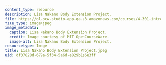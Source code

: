 ```yaml
---
content_type: resource
description: Lisa Nakano Body Extension Project.
file: https://ol-ocw-studio-app-qa.s3.amazonaws.com/courses/4-301-introduction-to-the-visual-arts-spring-2007/df37828d679a5f345a6de829b1e6e3ff_LisaNakanoBodyExtensionProject.jpeg
file_type: image/jpeg
image_metadata:
  caption: Lisa Nakano Body Extension Project.
  credit: Image courtesy of MIT OpenCourseWare.
  image-alt: Lisa Nakano Body Extension Project.
resourcetype: Image
title: Lisa Nakano Body Extension Project.jpeg
uid: df37828d-679a-5f34-5a6d-e829b1e6e3ff
---
```

